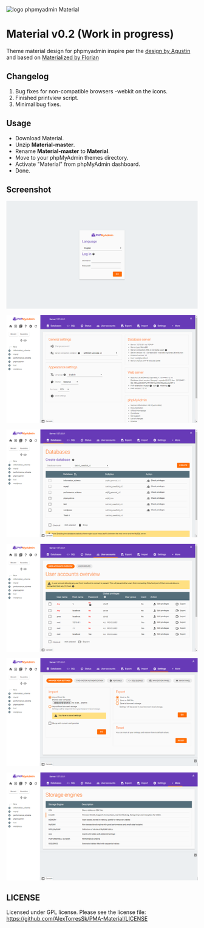 ![logo phpmyadmin Material](https://github.com/alextorressk/PMA-Material/blob/master/img/logo_left.png "Logo phpmyadmin Material")

# Material v0.2 (Work in progress)
Theme material design for phpmyadmin inspire per the [design by Agustin](http://www.materialup.com/posts/phpmyadmin-material-design) and based on [Materialized by Florian](https://github.com/foxdog05000/materialized)

## Changelog

1. Bug fixes for non-compatible browsers -webkit on the icons.
2. Finished printview script.
3. Minimal bug fixes.

## Usage

* Download Material.
* Unzip **Material-master**.
* Rename **Material-master** to **Material**.
* Move to your phpMyAdmin themes directory.
* Activate "Material" from phpMyAdmin dashboard.
* Done.

## Screenshot

![Material Login](screen1.png)

![Material Home](screen2.png)

![Material Databases](screen3.png)

![Material User Accounts](screen4.png)

![Material Settings](screen5.png)

![Material Engines](screen6.png)

## LICENSE

Licensed under GPL license. Please see the license file: https://github.com/AlexTorresSk/PMA-Material/LICENSE
